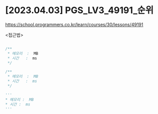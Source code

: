 #   [2023.04.03] PGS_LV3_49191_순위
https://school.programmers.co.kr/learn/courses/30/lessons/49191

<접근법>

```

```




```java
/**
 * 메모리  :  MB
 * 시간   :  ms
 */


```



```js
/**
 * 메모리  :  MB
 * 시간   :  ms
 */


```




```python
'''
* 메모리 :  MB
* 시간 :  ms
'''


```

